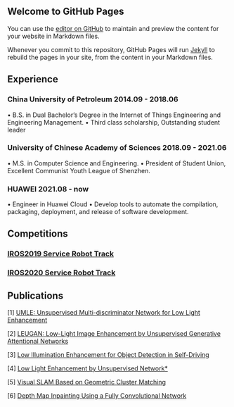 ## Welcome to GitHub Pages

You can use the [editor on GitHub](https://github.com/nameCody/quyangyang/edit/gh-pages/index.md) to maintain and preview the content for your website in Markdown files.

Whenever you commit to this repository, GitHub Pages will run [Jekyll](https://jekyllrb.com/) to rebuild the pages in your site, from the content in your Markdown files.

## Experience

### China University of Petroleum     2014.09 - 2018.06
• B.S. in Dual Bachelor’s Degree in the Internet of Things Engineering and Engineering Management.
• Third class scholarship, Outstanding student leader

### University of Chinese Academy of Sciences 2018.09 - 2021.06
• M.S. in Computer Science and Engineering.
• President of Student Union, Excellent Communist Youth League of Shenzhen.

### HUAWEI 2021.08 - now
• Engineer in Huawei Cloud
• Develop tools to automate the compilation, packaging, deployment, and release of software development.


## Competitions

### [IROS2019 Service Robot Track](https://rpal.cse.usf.edu/competition_iros2019/)

### [IROS2020 Service Robot Track](https://rpal.cse.usf.edu/competition_iros2020/)


## Publications

[1] [UMLE: Unsupervised Multi-discriminator Network for Low Light Enhancement](https://ieeexplore.ieee.org/abstract/document/9561051) 

[2] [LEUGAN: Low-Light Image Enhancement by Unsupervised Generative Attentional Networks](https://arxiv.org/abs/2012.13322)

[3] [Low Illumination Enhancement for Object Detection in Self-Driving](https://ieeexplore.ieee.org/abstract/document/8961471)

[4] [Low Light Enhancement by Unsupervised Network*](https://ieeexplore.ieee.org/abstract/document/9303267)

[5] [Visual SLAM Based on Geometric Cluster Matching](https://ieeexplore.ieee.org/abstract/document/9044135)

[6] [Depth Map Inpainting Using a Fully Convolutional Network](https://ieeexplore.ieee.org/abstract/document/8961820)
